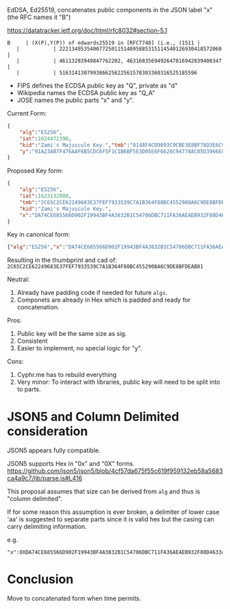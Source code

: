 
EdDSA, Ed25519, concatenates public components in the JSON label "x" (the RFC names it "B")


https://datatracker.ietf.org/doc/html/rfc8032#section-5.1

```
B     | (X(P),Y(P)) of edwards25519 in [RFC7748] (i.e., (1511 |
   |           | 22213495354007725011514095885315114540126930418572060 |
   |           | 46113283949847762202, 4631683569492647816942839400347 |
   |           | 516314130799386625622561578303360316525185596
```

- FIPS defines the ECDSA public key as "Q", private as "d"
- Wikipedia names the ECDSA public key as "Q_A"
- JOSE names the public parts "x" and "y". 

Current Form:
```JSON
{
	"alg":"ES256",
	"iat":1624472390,
	"kid":"Zami's Majuscule Key.","tmb":"0148F4CD9093C9CBE3E8BF78D3E6C9B824F11DD2F29E2B1A630DD1CE1E176CDD","x":"DA74CE685566D902F19943BF4A3832B1C54706DBC711FA36AEAEB932F80D4633",
	"y":"91A23AB7F476AAF6B5CDC6F5F1C1B6BF5E3D05E6F6626C94778AC05D3966E8E6"
}
```

Proposed Key form:
```JSON
{
	"alg":"ES256",
	"iat":1623132000,
	"tmb":"2C65C2CE62249683E37FEF7933539C7A1B364F80BC4552908A6C9DE8BFDEAB01",
	"kid":"Zami's Majuscule Key.",
	"x":"DA74CE685566D902F19943BF4A3832B1C54706DBC711FA36AEAEB932F80D463391A23AB7F476AAF6B5CDC6F5F1C1B6BF5E3D05E6F6626C94778AC05D3966E8E6",
}
```

Key in canonical form:
```JSON
{"alg":"ES256","x":"DA74CE685566D902F19943BF4A3832B1C54706DBC711FA36AEAEB932F80D463391A23AB7F476AAF6B5CDC6F5F1C1B6BF5E3D05E6F6626C94778AC05D3966E8E6"}
```

Resulting in the thumbprint and cad of:
`2C65C2CE62249683E37FEF7933539C7A1B364F80BC4552908A6C9DE8BFDEAB01`

Neutral:
1. Already have padding code if needed for future `algs`.
2. Componets are already in Hex which is padded and ready for concatenation. 

Pros:
1. Public key will be the same size as sig.  
2. Consistent
3. Easier to implement, no special logic for "y".  

Cons:
1. Cyphr.me has to rebuild everything
2. Very minor: To interact with libraries, public key will need to be split into to parts.

# JSON5 and Column Delimited consideration
JSON5 appears fully compatible.  

JSON5 supports Hex in "0x" and "0X" forms. 
https://github.com/json5/json5/blob/4cf57da675f55c619f959132eb58a5683ca4a9c7/lib/parse.js#L416

This proposal assumes that size can be derived from `alg` and thus is "column
delimited".  

If for some reason this assumption is ever broken, a delimiter of lower case
'aa' is suggested to separate parts since it is valid hex but the casing can
carry delimiting information.   

e.g. 

```json5
"x":OXDA74CE685566D902F19943BF4A3832B1C54706DBC711FA36AEAEB932F80D4633aa91A23AB7F476AAF6B5CDC6F5F1C1B6BF5E3D05E6F6626C94778AC05D3966E8E6
```



# Conclusion

Move to concatenated form when time permits.  
